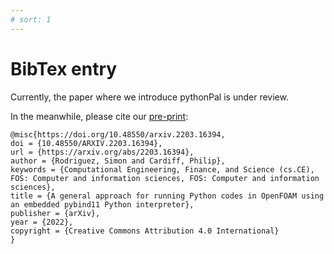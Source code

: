 ```yaml
---
# sort: 1
---
```


# BibTex entry

Currently, the paper where we introduce pythonPal is under review. 

In the meanwhile, please cite our [pre-print](https://tinyurl.com/pybind11foam):

```
@misc{https://doi.org/10.48550/arxiv.2203.16394,
doi = {10.48550/ARXIV.2203.16394},
url = {https://arxiv.org/abs/2203.16394},
author = {Rodriguez, Simon and Cardiff, Philip},
keywords = {Computational Engineering, Finance, and Science (cs.CE), FOS: Computer and information sciences, FOS: Computer and information sciences},
title = {A general approach for running Python codes in OpenFOAM using an embedded pybind11 Python interpreter},
publisher = {arXiv},
year = {2022},
copyright = {Creative Commons Attribution 4.0 International}
}
```